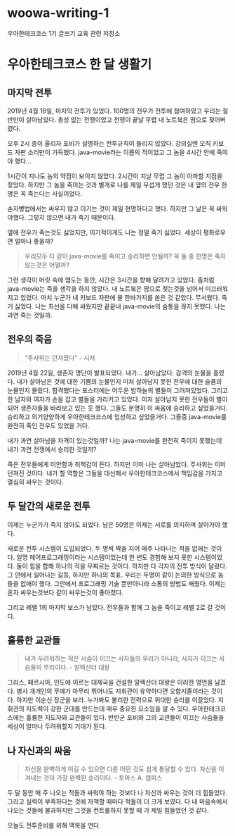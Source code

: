 # woowa-writing-1 
우아한테크코스 1기 글쓰기 교육 관련 저장소

# 우아한테크코스 한 달 생활기

## 마지막 전투

2019년 4월 16일, 마지막 전투가 있었다. 100명의 전우가 전투에 참여하였고 우리는 절반만이 살아남았다. 총성 없는 전쟁이었고 전쟁이 끝날 무렵 내 노트북은 땀으로 젖어버렸다. 

오후 2시 종이 울리자 포비가 설명하는 전투규칙이 들리지 않았다. 강의실엔 오직 키보드 자판 소리만이 가득했다. java-movie라는 이름의 적이었고 그 놈을 4시간 안에 죽여야 했다...

1시간이 지나도 놈의 약점이 보이지 않았다. 2시간이 지날 무렵 그 놈이 아파할 지점을 찾았다. 하지만 그 놈을 죽이는 것과 별개로 나를 제일 무섭게 했던 것은 내 옆의 전우 한명은 꼭 죽는다는 사실이었다.

손자병법에서는 싸우지 않고 이기는 것이 제일 현명하다고 했다. 하지만 그 날은 꼭 싸워야했다. 그렇지 않으면 내가 죽기 때문이다.

옆에 전우가 죽는것도 싫었지만, 이기적이게도 나는 정말 죽기 싫었다. 세상이 평화로우면 얼마나 좋을까? 

> 우리모두 다 같이 java-movie를 죽이고 승리하면 안될까? 꼭 둘 중 한명은 죽지 않는것은 어떨까?

그런 생각이 머릿 속에 맴도는 동안, 시간은 3시간을 향해 달려가고 있었다. 좀처럼 java-movie는 죽을 생각을 하지 않았다. 내 노트북은 땀으로 젖는것을 넘어서 미끄러워지고 있었다. 마치 누군가 내 키보드 자판에 물 한바가지를 쏟은 것 같았다. 무서웠다. 죽기 싫었다. 나는 최선을 다해 싸웠지만 끝끝내 java-movie의 숨통을 끊지 못했다. 나는 과연 죽는 것일까.

## 전우의 죽음

> "주사위는 던져졌다" - 시저

2019년 4월 22일, 생존자 명단이 발표되었다. 내가... 살아남았다. 감격의 눈물을 흘렸다. 내가 살아남은 것에 대한 기쁨의 눈물인지 미처 살아남지 못한 전우에 대한 슬픔의 눈물인지 몰랐다. 합격했다는 포스터에는 어두운 밤하늘의 별들이 그려져있었다. 그리고 한 남자와 여자가 손을 잡고 별들을 가리키고 있었다. 미처 살아남지 못한 전우들이 별이 되어 생존자들을 바라보고 있는 듯 했다. 그들도 분명히 이 싸움에 승리하고 싶었을거다. 승리하고 의기양양하게 우아한테크코스에 입성하고 싶었을거다. 그들중 java-movie를 완전히 죽인 전우도 있었을 거다.

내가 과연 살아남을 자격이 있는것일까? 나는 java-movie를 완전히 죽이지 못했는데 내가 과연 전쟁에서 승리한 것일까? 

죽은 전우들에게 미안함과 죄책감이 든다. 하지만 이미 나는 살아남았다. 주사위는 이미 던져진 것이다. 내가 할 역할은 그들을 대신해서 우아한테크코스에서 책임감을 가지고 열심히 싸우는 것이다. 

## 두 달간의 새로운 전투

이제는 누군가가 죽지 않아도 되었다. 남은 50명은 이제는 서로를 의지하며 살아가야 했다. 

새로운 전투 시스템이 도입되었다. 두 명씩 짝을 지어 매주 나타나는 적을 없애는 것이다. 일명 페어프로그래밍이라는 시스템이었는데 한 번도 경험해 보지 못한 시스템이었다. 둘이 힘을 합해 하나의 적을 무찌르는 것이다. 하지만 다 각자의 전투 방식이 달랐다. 그 안에서 일어나는 갈등, 하지만 하나의 목표. 우리는 두명이 같이 논의한 방식으로 놈들을 없애야 했다. 그안에서 프로그래밍 기술 뿐만아니라 소통의 방법도 배웠다. 이제는 혼자 싸우는것보다 같이 싸우는것이 좋아졌다.

그리고 레벨 1의 마지막 보스가 남았다. 전우들과 함께 그 놈을 죽이고 레벨 2로 갈 것이다. 

## 훌륭한 교관들

> 내가 두려워하는 적은 사슴이 이끄는 사자들의 무리가 아니라, 사자가 이끄는 사슴들의 무리이다. - 알렉산더 대왕

그리스, 페르시아, 인도에 이르는 대제국을 건설한 알렉산더 대왕은 이러한 명언을 남겼다. 병사 개개인의 무예가 아무리 뛰어나도 지휘관이 유약하다면 오합지졸이라는 것이다. 하지만 이순신 장군을 보라. 누가봐도 불리한 전력으로 위대한 승리를 이끌었다. 지휘관의 지도력이 강한 군대를 만드는데 매우 중요한 요소임을 알 수 있다. 우아한테크코스에는 훌륭한 지도자와 교관들이 있다. 반란군 포비와 그의 교관들이 이끄는 사슴들을 세상이 얼마나 두려워할지 기대가 된다. 

## 나 자신과의 싸움

> 자신을 완벽하게 이길 수 있으면 다른 어떤 것도 쉽게 통달할 수 있다. 자신을 이겨내는 것이 가장 완벽한 승리이다. -  토마스 A. 캠피스

두 달 동안 매 주 나오는 적들과 싸워야 하는 것보다 나 자신과 싸우는 것이 더 힘들었다. 그리고 실력이 부족하다는 것에 자책할 때마다 적들이 더 크게 보였다. 다 내 마음속에서 나오는 것들에 불과하지만 그것을 컨트롤하지 못할 때 가 제일 힘들었던 것 같다.

오늘도 전투준비를 위해 맥북을 연다.


